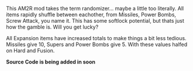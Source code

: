 This AM2R mod takes the term randomizer... maybe a little too literally.
All items rapidly shuffle between eachother, from Missiles, Power Bombs, Screw Attack, you name it. This has some softlock potential, but thats just how the gamble is. Will you get lucky?

All Expansion items have increased totals to make things a bit less tedious. Missiles give 10, Supers and Power Bombs give 5. With these values halfed on Hard and Fusion.

**Source Code is being added in soon**

